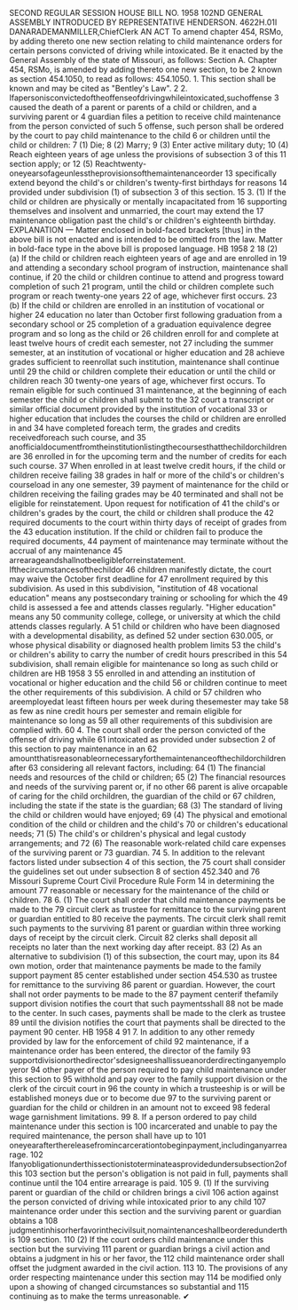 SECOND REGULAR SESSION
HOUSE BILL NO. 1958
102ND GENERAL ASSEMBLY
INTRODUCED BY REPRESENTATIVE HENDERSON.
4622H.01I DANARADEMANMILLER,ChiefClerk
AN ACT
To amend chapter 454, RSMo, by adding thereto one new section relating to child
maintenance orders for certain persons convicted of driving while intoxicated.
Be it enacted by the General Assembly of the state of Missouri, as follows:
Section A. Chapter 454, RSMo, is amended by adding thereto one new section, to be
2 known as section 454.1050, to read as follows:
454.1050. 1. This section shall be known and may be cited as "Bentley's Law".
2 2. Ifapersonisconvictedoftheoffenseofdrivingwhileintoxicated,suchoffense
3 caused the death of a parent or parents of a child or children, and a surviving parent or
4 guardian files a petition to receive child maintenance from the person convicted of such
5 offense, such person shall be ordered by the court to pay child maintenance to the child
6 or children until the child or children:
7 (1) Die;
8 (2) Marry;
9 (3) Enter active military duty;
10 (4) Reach eighteen years of age unless the provisions of subsection 3 of this
11 section apply; or
12 (5) Reachtwenty-oneyearsofageunlesstheprovisionsofthemaintenanceorder
13 specifically extend beyond the child's or children's twenty-first birthdays for reasons
14 provided under subdivision (1) of subsection 3 of this section.
15 3. (1) If the child or children are physically or mentally incapacitated from
16 supporting themselves and insolvent and unmarried, the court may extend the
17 maintenance obligation past the child's or children's eighteenth birthday.
EXPLANATION — Matter enclosed in bold-faced brackets [thus] in the above bill is not enacted and is
intended to be omitted from the law. Matter in bold-face type in the above bill is proposed language.
HB 1958 2
18 (2) (a) If the child or children reach eighteen years of age and are enrolled in
19 and attending a secondary school program of instruction, maintenance shall continue, if
20 the child or children continue to attend and progress toward completion of such
21 program, until the child or children complete such program or reach twenty-one years
22 of age, whichever first occurs.
23 (b) If the child or children are enrolled in an institution of vocational or higher
24 education no later than October first following graduation from a secondary school or
25 completion of a graduation equivalence degree program and so long as the child or
26 children enroll for and complete at least twelve hours of credit each semester, not
27 including the summer semester, at an institution of vocational or higher education and
28 achieve grades sufficient to reenrollat such institution, maintenance shall continue until
29 the child or children complete their education or until the child or children reach
30 twenty-one years of age, whichever first occurs. To remain eligible for such continued
31 maintenance, at the beginning of each semester the child or children shall submit to the
32 court a transcript or similar official document provided by the institution of vocational
33 or higher education that includes the courses the child or children are enrolled in and
34 have completed foreach term, the grades and credits receivedforeach such course, and
35 anofficialdocumentfromtheinstitutionlistingthecoursesthatthechildorchildrenare
36 enrolled in for the upcoming term and the number of credits for each such course.
37 When enrolled in at least twelve credit hours, if the child or children receive failing
38 grades in half or more of the child's or children's courseload in any one semester,
39 payment of maintenance for the child or children receiving the failing grades may be
40 terminated and shall not be eligible for reinstatement. Upon request for notification of
41 the child's or children's grades by the court, the child or children shall produce the
42 required documents to the court within thirty days of receipt of grades from the
43 education institution. If the child or children fail to produce the required documents,
44 payment of maintenance may terminate without the accrual of any maintenance
45 arrearageandshallnotbeeligibleforreinstatement. Ifthecircumstancesofthechildor
46 children manifestly dictate, the court may waive the October first deadline for
47 enrollment required by this subdivision. As used in this subdivision, "institution of
48 vocational education" means any postsecondary training or schooling for which the
49 child is assessed a fee and attends classes regularly. "Higher education" means any
50 community college, college, or university at which the child attends classes regularly. A
51 child or children who have been diagnosed with a developmental disability, as defined
52 under section 630.005, or whose physical disability or diagnosed health problem limits
53 the child's or children's ability to carry the number of credit hours prescribed in this
54 subdivision, shall remain eligible for maintenance so long as such child or children are
HB 1958 3
55 enrolled in and attending an institution of vocational or higher education and the child
56 or children continue to meet the other requirements of this subdivision. A child or
57 children who areemployedat least fifteen hours per week during thesemester may take
58 as few as nine credit hours per semester and remain eligible for maintenance so long as
59 all other requirements of this subdivision are complied with.
60 4. The court shall order the person convicted of the offense of driving while
61 intoxicated as provided under subsection 2 of this section to pay maintenance in an
62 amountthatisreasonableornecessaryforthemaintenanceofthechildorchildrenafter
63 considering all relevant factors, including:
64 (1) The financial needs and resources of the child or children;
65 (2) The financial resources and needs of the surviving parent or, if no other
66 parent is alive orcapable of caring for the child orchildren, the guardian of the child or
67 children, including the state if the state is the guardian;
68 (3) The standard of living the child or children would have enjoyed;
69 (4) The physical and emotional condition of the child or children and the child's
70 or children's educational needs;
71 (5) The child's or children's physical and legal custody arrangements; and
72 (6) The reasonable work-related child care expenses of the surviving parent or
73 guardian.
74 5. In addition to the relevant factors listed under subsection 4 of this section, the
75 court shall consider the guidelines set out under subsection 8 of section 452.340 and
76 Missouri Supreme Court Civil Procedure Rule Form 14 in determining the amount
77 reasonable or necessary for the maintenance of the child or children.
78 6. (1) The court shall order that child maintenance payments be made to the
79 circuit clerk as trustee for remittance to the surviving parent or guardian entitled to
80 receive the payments. The circuit clerk shall remit such payments to the surviving
81 parent or guardian within three working days of receipt by the circuit clerk. Circuit
82 clerks shall deposit all receipts no later than the next working day after receipt.
83 (2) As an alternative to subdivision (1) of this subsection, the court may, upon its
84 own motion, order that maintenance payments be made to the family support payment
85 center established under section 454.530 as trustee for remittance to the surviving
86 parent or guardian. However, the court shall not order payments to be made to the
87 payment centerif thefamily support division notifies the court that such paymentsshall
88 not be made to the center. In such cases, payments shall be made to the clerk as trustee
89 until the division notifies the court that payments shall be directed to the payment
90 center.
HB 1958 4
91 7. In addition to any other remedy provided by law for the enforcement of child
92 maintenance, if a maintenance order has been entered, the director of the family
93 supportdivisionorthedirector'sdesigneeshallissueanorderdirectinganyemployeror
94 other payer of the person required to pay child maintenance under this section to
95 withhold and pay over to the family support division or the clerk of the circuit court in
96 the county in which a trusteeship is or will be established moneys due or to become due
97 to the surviving parent or guardian for the child or children in an amount not to exceed
98 federal wage garnishment limitations.
99 8. If a person ordered to pay child maintenance under this section is
100 incarcerated and unable to pay the required maintenance, the person shall have up to
101 oneyearafterthereleasefromincarcerationtobeginpayment,includinganyarrearage.
102 Ifanyobligationunderthissectionistoterminateasprovidedundersubsection2ofthis
103 section but the person's obligation is not paid in full, payments shall continue until the
104 entire arrearage is paid.
105 9. (1) If the surviving parent or guardian of the child or children brings a civil
106 action against the person convicted of driving while intoxicated prior to any child
107 maintenance order under this section and the surviving parent or guardian obtains a
108 judgmentinhisorherfavorinthecivilsuit,nomaintenanceshallbeorderedunderthis
109 section.
110 (2) If the court orders child maintenance under this section but the surviving
111 parent or guardian brings a civil action and obtains a judgment in his or her favor, the
112 child maintenance order shall offset the judgment awarded in the civil action.
113 10. The provisions of any order respecting maintenance under this section may
114 be modified only upon a showing of changed circumstances so substantial and
115 continuing as to make the terms unreasonable.
✔